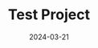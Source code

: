 ---
title: Test Project
tags:
  - project
  - client
description: This is a test project to verify collections are working.
techStack:
  - Test
  - Debug
links:
  github: https://github.com/test
image: /images/projects/test.jpg
featured: false
date: 2024-03-21

--- 